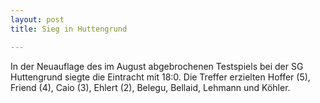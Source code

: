 ```yaml
---
layout: post
title: Sieg in Huttengrund

---
```


In der Neuauflage des im August abgebrochenen Testspiels bei der SG Huttengrund siegte die Eintracht mit 18:0. Die Treffer erzielten Hoffer (5), Friend (4), Caio (3), Ehlert (2), Belegu, Bellaid, Lehmann und Köhler. 


